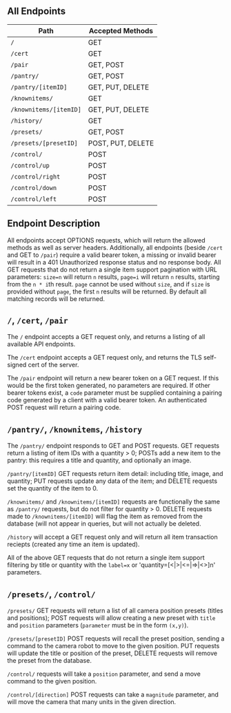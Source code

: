 All Endpoints
-------------

| Path | Accepted Methods |
| ---- | ---------------- |
| `/` | GET |
| `/cert` | GET |
| `/pair` | GET, POST |
| `/pantry/` | GET, POST |
| `/pantry/[itemID]` | GET, PUT, DELETE |
| `/knownitems/` | GET |
| `/knownitems/[itemID]` | GET, PUT, DELETE |
| `/history/` | GET |
| `/presets/` | GET, POST |
| `/presets/[presetID]` | POST, PUT, DELETE |
| `/control/` | POST |
| `/control/up` | POST |
| `/control/right` | POST |
| `/control/down` | POST |
| `/control/left` | POST |

Endpoint Description
--------------------

All endpoints accept OPTIONS requests, which will return the allowed methods as well as server headers.
Additionally, all endpoints (beside `/cert` and GET to `/pair`) require a valid bearer token, a missing or invalid bearer will result in a 401 Unauthorized response status and no response body.
All GET requests that do not return a single item support pagination with URL parameters: `size=n` will return `n` results, `page=i` will return `n` results, starting from the `n * i`th result. `page` cannot be used without `size`, and if `size` is provided without `page`, the first `n` results will be returned. By default all matching records will be returned. 

## `/`, `/cert`, `/pair`
The `/` endpoint accepts a GET request only, and returns a listing of all available API endpoints.

The `/cert` endpoint accepts a GET request only, and returns the TLS self-signed cert of the server.

The `/pair` endpoint will return a new bearer token on a GET request. If this would be the first token generated, no parameters are required. If other bearer tokens exist, a `code` parameter must be supplied containing a pairing code generated by a client with a valid bearer token. An authenticated POST request will return a pairing code. 

## `/pantry/`, `/knownitems`, `/history`
The `/pantry/` endpoint responds to GET and POST requests. GET requests return a listing of item IDs with a quantity > 0; POSTs add a new item to the pantry: this requires a title and quantity, and optionally an image.

`/pantry/[itemID]` GET requests return item detail: including title, image, and quantity; PUT requests update any data of the item; and DELETE requests set the quantity of the item to 0.

`/knownitems/` and `/knownitems/[itemID]` requests are functionally the same as `/pantry/` requests, but do not filter for quantity > 0. DELETE requests made to `/knownitems/[itemID]` will flag the item as removed from the database (will not appear in queries, but will not actually be deleted.

`/history` will accept a GET request only and will return all item transaction reciepts (created any time an item is updated).

All of the above GET requests that do not return a single item support filtering by title or quantity with the `label=x` or 'quantity=[<|>|<=|=>|<>]n' parameters.

## `/presets/`, `/control/`
`/presets/` GET requests will return a list of all camera position presets (titles and positions); POST requests will allow creating a new preset with `title` and `position` parameters (`parameter` must be in the form `(x,y)`).

`/presets/[presetID]` POST requests will recall the preset position, sending a command to the camera robot to move to the given position. PUT requests will update the title or position of the preset, DELETE requests will remove the preset from the database.

`/control/` requests will take a `position` parameter, and send a move command to the given position.

`/control/[direction]` POST requests can take a `magnitude` parameter, and will move the camera that many units in the given direction.
